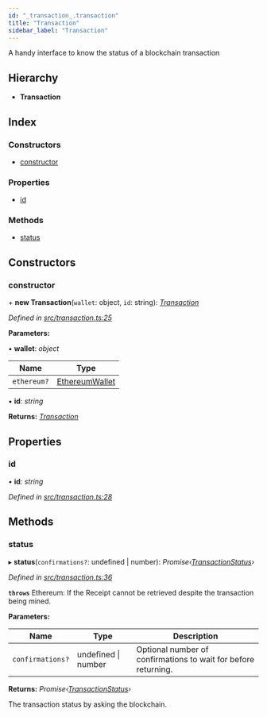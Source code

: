 ```yaml
---
id: "_transaction_.transaction"
title: "Transaction"
sidebar_label: "Transaction"
---
```


A handy interface to know the status of a blockchain transaction

## Hierarchy

* **Transaction**

## Index

### Constructors

* [constructor](_transaction_.transaction.md#constructor)

### Properties

* [id](_transaction_.transaction.md#id)

### Methods

* [status](_transaction_.transaction.md#status)

## Constructors

###  constructor

\+ **new Transaction**(`wallet`: object, `id`: string): *[Transaction](_transaction_.transaction.md)*

*Defined in [src/transaction.ts:25](https://github.com/comit-network/comit-js-sdk/blob/364611d/src/transaction.ts#L25)*

**Parameters:**

▪ **wallet**: *object*

Name | Type |
------ | ------ |
`ethereum?` | [EthereumWallet](_wallet_ethereum_.ethereumwallet.md) |

▪ **id**: *string*

**Returns:** *[Transaction](_transaction_.transaction.md)*

## Properties

###  id

• **id**: *string*

*Defined in [src/transaction.ts:28](https://github.com/comit-network/comit-js-sdk/blob/364611d/src/transaction.ts#L28)*

## Methods

###  status

▸ **status**(`confirmations?`: undefined | number): *Promise‹[TransactionStatus](../enums/_transaction_.transactionstatus.md)›*

*Defined in [src/transaction.ts:36](https://github.com/comit-network/comit-js-sdk/blob/364611d/src/transaction.ts#L36)*

**`throws`** Ethereum: If the Receipt cannot be retrieved despite the transaction being mined.

**Parameters:**

Name | Type | Description |
------ | ------ | ------ |
`confirmations?` | undefined &#124; number | Optional number of confirmations to wait for before returning. |

**Returns:** *Promise‹[TransactionStatus](../enums/_transaction_.transactionstatus.md)›*

The transaction status by asking the blockchain.
